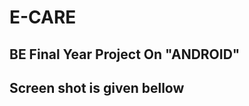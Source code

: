 <html>
	<head><h1>E-CARE</head>
	<body>
	<h2>BE Final Year Project On "ANDROID"</h2>
	<h2>Screen shot is given bellow</h2>
	<h2></h2>
	</body>
</html>
